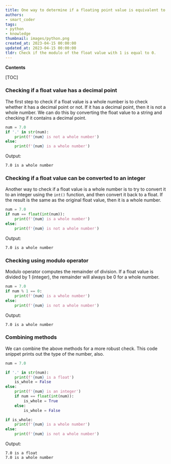 ```yaml
---
title: One way to determine if a floating point value is equivalent to an integer would be to
authors:
- smart_coder
tags:
- python
- knowledge
thumbnail: images/python.png
created_at: 2023-04-15 00:00:00
updated_at: 2023-04-15 00:00:00
tldr: Check if the modulo of the float value with 1 is equal to 0.
---
```


**Contents**

[TOC]

### Checking if a float value has a decimal point

The first step to check if a float value is a whole number is to check whether it has a decimal point or not. If it has a decimal point, then it is not a whole number. We can do this by converting the float value to a string and checking if it contains a decimal point.

```python
num = 7.0
if '.' in str(num):
    print(f'{num} is not a whole number')
else:
    print(f'{num} is a whole number')
```

Output:
```
7.0 is a whole number
```


### Checking if a float value can be converted to an integer

Another way to check if a float value is a whole number is to try to convert it to an integer using the `int()` function, and then convert it back to a float. If the result is the same as the original float value, then it is a whole number.

```python
num = 7.0
if num == float(int(num)):
    print(f'{num} is a whole number')
else:
    print(f'{num} is not a whole number')
```

Output:
```
7.0 is a whole number
```


### Checking using modulo operator

Modulo operator computes the remainder of division. If a float value is divided by 1 (integer), the remainder will always be 0 for a whole number.

```python
num = 7.0
if num % 1 == 0:
    print(f'{num} is a whole number')
else:
    print(f'{num} is not a whole number')
```

Output:
```
7.0 is a whole number
```


### Combining methods

We can combine the above methods for a more robust check. This code snippet prints out the type of the number, also. 

```python
num = 7.0

if '.' in str(num):
    print(f'{num} is a float')
    is_whole = False
else:
    print(f'{num} is an integer')
    if num == float(int(num)):
        is_whole = True
    else:
        is_whole = False

if is_whole:
    print(f'{num} is a whole number')
else:
    print(f'{num} is not a whole number')
```

Output:
```
7.0 is a float
7.0 is a whole number
```
